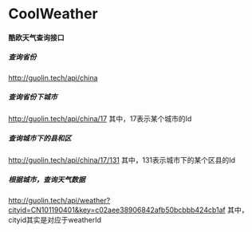 # CoolWeather

#### 酷欧天气查询接口

##### 查询省份
http://guolin.tech/api/china

##### 查询省份下城市
http://guolin.tech/api/china/17
其中，17表示某个城市的Id

##### 查询城市下的县和区
http://guolin.tech/api/china/17/131
其中，131表示城市下的某个区县的Id

##### 根据城市，查询天气数据
http://guolin.tech/api/weather?cityid=CN101190401&key=c02aee38906842afb50bcbbb424cb1af
其中，cityid其实是对应于weatherId
